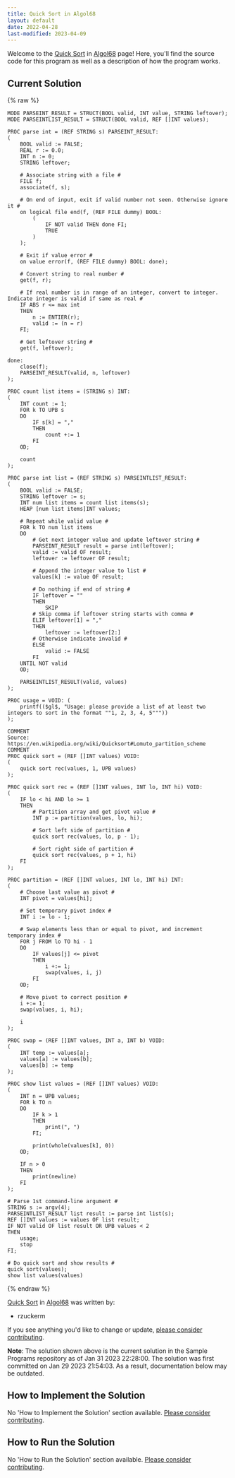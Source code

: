 ```yaml
---
title: Quick Sort in Algol68
layout: default
date: 2022-04-28
last-modified: 2023-04-09
---
```


Welcome to the [Quick Sort](https://sampleprograms.io/projects/quick-sort) in [Algol68](https://sampleprograms.io/languages/algol68) page! Here, you'll find the source code for this program as well as a description of how the program works.

## Current Solution

{% raw %}

```algol68
MODE PARSEINT_RESULT = STRUCT(BOOL valid, INT value, STRING leftover);
MODE PARSEINTLIST_RESULT = STRUCT(BOOL valid, REF []INT values);

PROC parse int = (REF STRING s) PARSEINT_RESULT:
(
    BOOL valid := FALSE;
    REAL r := 0.0;
    INT n := 0;
    STRING leftover;

    # Associate string with a file #
    FILE f;
    associate(f, s);

    # On end of input, exit if valid number not seen. Otherwise ignore it #
    on logical file end(f, (REF FILE dummy) BOOL:
        (
            IF NOT valid THEN done FI;
            TRUE
        )
    );

    # Exit if value error #
    on value error(f, (REF FILE dummy) BOOL: done);

    # Convert string to real number #
    get(f, r);

    # If real number is in range of an integer, convert to integer. Indicate integer is valid if same as real #
    IF ABS r <= max int
    THEN
        n := ENTIER(r);
        valid := (n = r)
    FI;

    # Get leftover string #
    get(f, leftover);

done:
    close(f);
    PARSEINT_RESULT(valid, n, leftover)
);

PROC count list items = (STRING s) INT:
(
    INT count := 1;
    FOR k TO UPB s
    DO
        IF s[k] = ","
        THEN
            count +:= 1
        FI
    OD;

    count
);

PROC parse int list = (REF STRING s) PARSEINTLIST_RESULT:
(
    BOOL valid := FALSE;
    STRING leftover := s;
    INT num list items = count list items(s);
    HEAP [num list items]INT values;

    # Repeat while valid value #
    FOR k TO num list items
    DO
        # Get next integer value and update leftover string #
        PARSEINT_RESULT result = parse int(leftover);
        valid := valid OF result;
        leftover := leftover OF result;

        # Append the integer value to list #
        values[k] := value OF result;

        # Do nothing if end of string #
        IF leftover = ""
        THEN
            SKIP
        # Skip comma if leftover string starts with comma #
        ELIF leftover[1] = ","
        THEN
            leftover := leftover[2:]
        # Otherwise indicate invalid #
        ELSE
            valid := FALSE
        FI
    UNTIL NOT valid
    OD;

    PARSEINTLIST_RESULT(valid, values)
);

PROC usage = VOID: (
    printf(($gl$, "Usage: please provide a list of at least two integers to sort in the format ""1, 2, 3, 4, 5"""))
);

COMMENT
Source: https://en.wikipedia.org/wiki/Quicksort#Lomuto_partition_scheme
COMMENT
PROC quick sort = (REF []INT values) VOID:
(
    quick sort rec(values, 1, UPB values)
);

PROC quick sort rec = (REF []INT values, INT lo, INT hi) VOID:
(
    IF lo < hi AND lo >= 1
    THEN
        # Partition array and get pivot value #
        INT p := partition(values, lo, hi);

        # Sort left side of partition #
        quick sort rec(values, lo, p - 1);

        # Sort right side of partition #
        quick sort rec(values, p + 1, hi)
    FI
);

PROC partition = (REF []INT values, INT lo, INT hi) INT:
(
    # Choose last value as pivot #
    INT pivot = values[hi];

    # Set temporary pivot index #
    INT i := lo - 1;

    # Swap elements less than or equal to pivot, and increment temporary index #
    FOR j FROM lo TO hi - 1
    DO
        IF values[j] <= pivot
        THEN
            i +:= 1;
            swap(values, i, j)
        FI
    OD;

    # Move pivot to correct position #
    i +:= 1;
    swap(values, i, hi);

    i
);

PROC swap = (REF []INT values, INT a, INT b) VOID:
(
    INT temp := values[a];
    values[a] := values[b];
    values[b] := temp
);

PROC show list values = (REF []INT values) VOID:
(
    INT n = UPB values;
    FOR k TO n
    DO
        IF k > 1
        THEN
            print(", ")
        FI;

        print(whole(values[k], 0))
    OD;

    IF n > 0
    THEN
        print(newline)
    FI
);

# Parse 1st command-line argument #
STRING s := argv(4);
PARSEINTLIST_RESULT list result := parse int list(s);
REF []INT values := values OF list result;
IF NOT valid OF list result OR UPB values < 2
THEN
    usage;
    stop
FI;

# Do quick sort and show results #
quick sort(values);
show list values(values)
```

{% endraw %}

[Quick Sort](https://sampleprograms.io/projects/quick-sort) in [Algol68](https://sampleprograms.io/languages/algol68) was written by:

- rzuckerm

If you see anything you'd like to change or update, [please consider contributing](https://github.com/TheRenegadeCoder/sample-programs).

**Note**: The solution shown above is the current solution in the Sample Programs repository as of Jan 31 2023 22:28:00. The solution was first committed on Jan 29 2023 21:54:03. As a result, documentation below may be outdated.

## How to Implement the Solution

No 'How to Implement the Solution' section available. [Please consider contributing](https://github.com/TheRenegadeCoder/sample-programs-website).

## How to Run the Solution

No 'How to Run the Solution' section available. [Please consider contributing](https://github.com/TheRenegadeCoder/sample-programs-website).